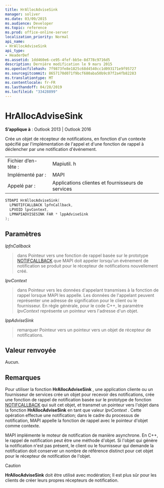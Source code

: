```yaml
---
title: HrAllocAdviseSink
manager: soliver
ms.date: 03/09/2015
ms.audience: Developer
ms.topic: reference
ms.prod: office-online-server
localization_priority: Normal
api_name:
- HrAllocAdviseSink
api_type:
- HeaderDef
ms.assetid: 1dd460e6-ce95-4fef-bb5e-8d778c9716d5
description: Dernière modification le 9 mars 2015
ms.openlocfilehash: 7f9873fe8e1825c68d4540cc1d093171e9f95727
ms.sourcegitcommit: 8657170d071f9bcf680aba50b9c07f2a4fb82283
ms.translationtype: MT
ms.contentlocale: fr-FR
ms.lasthandoff: 04/28/2019
ms.locfileid: "33428899"
---
```

# <a name="hrallocadvisesink"></a>HrAllocAdviseSink

  
  
**S’applique à** : Outlook 2013 | Outlook 2016 
  
Crée un objet de récepteur de notifications, en fonction d'un contexte spécifié par l'implémentation de l'appel et d'une fonction de rappel à déclencher par une notification d'événement. 
  
|||
|:-----|:-----|
|Fichier d’en-tête :  <br/> |Mapiutil. h  <br/> |
|Implémenté par :  <br/> |MAPI  <br/> |
|Appelé par :  <br/> |Applications clientes et fournisseurs de services  <br/> |
   
```cpp
STDAPI HrAllocAdviseSink(
  LPNOTIFCALLBACK lpfnCallback,
  LPVOID lpvContext,
  LPMAPIADVISESINK FAR * lppAdviseSink
);
```

## <a name="parameters"></a>Paramètres

 _lpfnCallback_
  
> dans Pointeur vers une fonction de rappel basée sur le prototype [NOTIFCALLBACK](notifcallback.md) que MAPI doit appeler lorsqu'un événement de notification se produit pour le récepteur de notifications nouvellement créé. 
    
 _lpvContext_
  
> dans Pointeur vers les données d'appelant transmises à la fonction de rappel lorsque MAPI les appelle. Les données de l'appelant peuvent représenter une adresse de signification pour le client ou le fournisseur. En règle générale, pour le code C++, le paramètre _lpvContext_ représente un pointeur vers l'adresse d'un objet. 
    
 _lppAdviseSink_
  
> remarquer Pointeur vers un pointeur vers un objet de récepteur de notifications.
    
## <a name="return-value"></a>Valeur renvoyée

Aucun.
  
## <a name="remarks"></a>Remarques

Pour utiliser la fonction **HrAllocAdviseSink** , une application cliente ou un fournisseur de services crée un objet pour recevoir des notifications, crée une fonction de rappel de notification basée sur le prototype de fonction [NOTIFCALLBACK](notifcallback.md) qui suit cet objet, et transmet un pointeur vers l'objet dans la fonction **HrAllocAdviseSink** en tant que valeur _lpvContext_ . Cette opération effectue une notification; dans le cadre du processus de notification, MAPI appelle la fonction de rappel avec le pointeur d'objet comme contexte. 
  
MAPI implémente le moteur de notification de manière asynchrone. En C++, le rappel de notification peut être une méthode d'objet. Si l'objet qui génère la notification n'est pas présent, le client ou le fournisseur qui demande la notification doit conserver un nombre de référence distinct pour cet objet pour le récepteur de notification de l'objet. 
  
> [!CAUTION]
> **HrAllocAdviseSink** doit être utilisé avec modération; Il est plus sûr pour les clients de créer leurs propres récepteurs de notification. 
  

